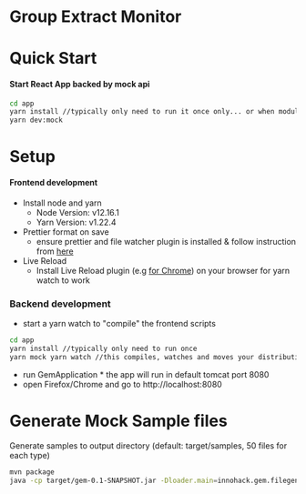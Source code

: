 # Group Extract Monitor

# Quick Start
#### Start React App backed by mock api
```bash
cd app
yarn install //typically only need to run it once only... or when modules are added/removed
yarn dev:mock
```

# Setup
#### Frontend development
* Install node and yarn
    * Node Version: v12.16.1
    * Yarn Version: v1.22.4
* Prettier format on save
    * ensure prettier and file watcher plugin is installed & follow instruction from [here](https://prettier.io/docs/en/webstorm.html)
* Live Reload
    * Install Live Reload plugin (e.g [for Chrome](https://chrome.google.com/webstore/detail/livereload/jnihajbhpnppcggbcgedagnkighmdlei?hl=en)) on your browser for yarn watch to work
    
### Backend development
* start a yarn watch to "compile" the frontend scripts

```bash
cd app
yarn install //typically only need to run once
yarn mock yarn watch //this compiles, watches and moves your distribution to the tomcat hosted folder
```
* run GemApplication
      * the app will run in default tomcat port 8080
* open Firefox/Chrome and go to http://localhost:8080


# Generate Mock Sample files
Generate samples to output directory (default: target/samples, 50 files for each type)
```bash
mvn package
java -cp target/gem-0.1-SNAPSHOT.jar -Dloader.main=innohack.gem.filegen.GenerateMockFiles org.springframework.boot.loader.PropertiesLauncher [</path/to/output-dir> <numOfFiles>]
```